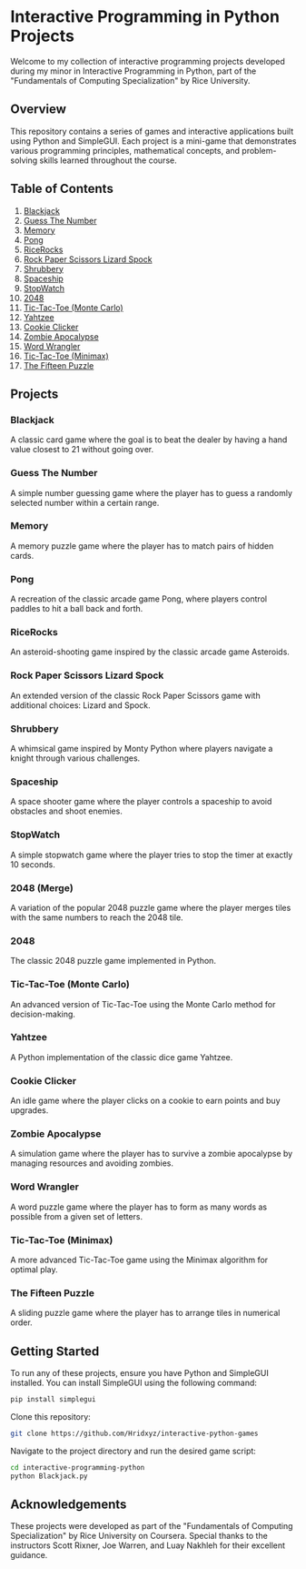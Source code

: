 # Interactive Programming in Python Projects

Welcome to my collection of interactive programming projects developed during my minor in Interactive Programming in Python, part of the "Fundamentals of Computing Specialization" by Rice University.

## Overview

This repository contains a series of games and interactive applications built using Python and SimpleGUI. Each project is a mini-game that demonstrates various programming principles, mathematical concepts, and problem-solving skills learned throughout the course.

## Table of Contents

1. [Blackjack](#blackjack)
2. [Guess The Number](#guess-the-number)
3. [Memory](#memory)
4. [Pong](#pong)
5. [RiceRocks](#ricerocks)
6. [Rock Paper Scissors Lizard Spock](#rock-paper-scissors-lizard-spock)
7. [Shrubbery](#shrubbery)
8. [Spaceship](#spaceship)
9. [StopWatch](#stopwatch)
10. [2048](#2048)
11. [Tic-Tac-Toe (Monte Carlo)](#tic-tac-toe-monte-carlo)
12. [Yahtzee](#yahtzee)
13. [Cookie Clicker](#cookie-clicker)
14. [Zombie Apocalypse](#zombie-apocalypse)
15. [Word Wrangler](#word-wrangler)
16. [Tic-Tac-Toe (Minimax)](#tic-tac-toe-minimax)
17. [The Fifteen Puzzle](#the-fifteen-puzzle)

## Projects

### Blackjack
A classic card game where the goal is to beat the dealer by having a hand value closest to 21 without going over.

### Guess The Number
A simple number guessing game where the player has to guess a randomly selected number within a certain range.

### Memory
A memory puzzle game where the player has to match pairs of hidden cards.

### Pong
A recreation of the classic arcade game Pong, where players control paddles to hit a ball back and forth.

### RiceRocks
An asteroid-shooting game inspired by the classic arcade game Asteroids.

### Rock Paper Scissors Lizard Spock
An extended version of the classic Rock Paper Scissors game with additional choices: Lizard and Spock.

### Shrubbery
A whimsical game inspired by Monty Python where players navigate a knight through various challenges.

### Spaceship
A space shooter game where the player controls a spaceship to avoid obstacles and shoot enemies.

### StopWatch
A simple stopwatch game where the player tries to stop the timer at exactly 10 seconds.

### 2048 (Merge)
A variation of the popular 2048 puzzle game where the player merges tiles with the same numbers to reach the 2048 tile.

### 2048
The classic 2048 puzzle game implemented in Python.

### Tic-Tac-Toe (Monte Carlo)
An advanced version of Tic-Tac-Toe using the Monte Carlo method for decision-making.

### Yahtzee
A Python implementation of the classic dice game Yahtzee.

### Cookie Clicker
An idle game where the player clicks on a cookie to earn points and buy upgrades.

### Zombie Apocalypse
A simulation game where the player has to survive a zombie apocalypse by managing resources and avoiding zombies.

### Word Wrangler
A word puzzle game where the player has to form as many words as possible from a given set of letters.

### Tic-Tac-Toe (Minimax)
A more advanced Tic-Tac-Toe game using the Minimax algorithm for optimal play.

### The Fifteen Puzzle
A sliding puzzle game where the player has to arrange tiles in numerical order.

## Getting Started

To run any of these projects, ensure you have Python and SimpleGUI installed. You can install SimpleGUI using the following command:

```sh
pip install simplegui
```

Clone this repository:

```sh
git clone https://github.com/Hridxyz/interactive-python-games
```

Navigate to the project directory and run the desired game script:

```sh
cd interactive-programming-python
python Blackjack.py
```

## Acknowledgements

These projects were developed as part of the "Fundamentals of Computing Specialization" by Rice University on Coursera. Special thanks to the instructors Scott Rixner, Joe Warren, and Luay Nakhleh for their excellent guidance.
